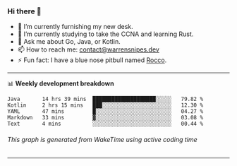 ### Hi there 👋

- 🔭 I’m currently furnishing my new desk.
- 🌱 I’m currently studying to take the CCNA and learning Rust.
- 💬 Ask me about Go, Java, or Kotlin.
- 📫 How to reach me: contact@warrensnipes.dev
- ⚡ Fun fact: I have a blue nose pitbull named [Rocco](https://i.imgur.com/iLsSCKu.jpg).

-------

📊 **Weekly development breakdown**
<!--START_SECTION:waka-->
```text
Java       14 hrs 39 mins  ████████████████████░░░░░   79.82 % 
Kotlin     2 hrs 15 mins   ███░░░░░░░░░░░░░░░░░░░░░░   12.30 % 
YAML       47 mins         █░░░░░░░░░░░░░░░░░░░░░░░░   04.27 % 
Markdown   33 mins         ▓░░░░░░░░░░░░░░░░░░░░░░░░   03.08 % 
Text       4 mins          ░░░░░░░░░░░░░░░░░░░░░░░░░   00.44 % 
```
<!--END_SECTION:waka-->
###### *This graph is generated from WakeTime using active coding time*
-------

